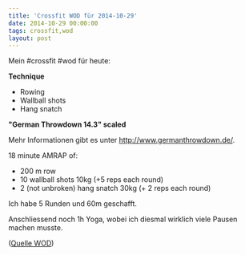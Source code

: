 ```yaml
---
title: 'Crossfit WOD für 2014-10-29'
date: 2014-10-29 00:00:00 
tags: crossfit,wod
layout: post
---
```

Mein #crossfit #wod für heute:

**Technique**

* Rowing
* Wallball shots
* Hang snatch

**"German Throwdown 14.3" scaled**

Mehr Informationen gibt es unter http://www.germanthrowdown.de/.

18 minute AMRAP of:

* 200 m row
* 10 wallball shots 10kg (+5 reps each round)
* 2 (not unbroken) hang snatch 30kg (+ 2 reps each round)

Ich habe 5 Runden und 60m geschafft.

Anschliessend noch 1h Yoga, wobei ich diesmal wirklich viele Pausen machen musste.

([Quelle WOD][0])

[0]: http://www.crossfithh.de/workouts--news/workout-wednesday42

